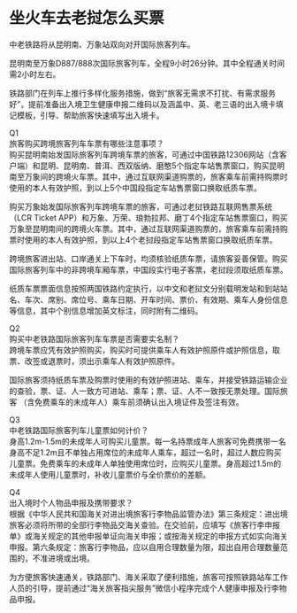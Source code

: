 # 坐火车去老挝怎么买票  
中老铁路将从昆明南、万象站双向对开国际旅客列车。  

昆明南至万象D887/888次国际旅客列车，全程9小时26分钟。其中全程通关时间需2小时左右。  

铁路部门在列车上推行多样化服务措施，做到“旅客无需求不打扰、有需求服务好”，提前准备出入境卫生健康申报二维码以及涵盖中、英、老三语的出入境卡填记模板，引导、帮助旅客快速填写出入境卡。  

Q1  
旅客购买跨境旅客列车车票有哪些注意事项？  
购买昆明南始发国际旅客列车跨境车票的旅客，可通过中国铁路12306网站（含客户端）和昆明、昆明南、普洱、西双版纳、磨憨5个指定车站售票窗口，购买昆明南至万象间的跨境火车票。其中，通过互联网渠道购票的，旅客乘车前需持购票时使用的本人有效护照，到以上5个中国段指定车站售票窗口换取纸质车票。  

购买万象始发国际旅客列车跨境车票的旅客，可通过老挝铁路互联网售票系统（LCR Ticket APP）和万象、万荣、琅勃拉邦、磨丁4个指定车站售票窗口，购买万象至昆明南间的跨境火车票。其中，通过互联网渠道购票的，旅客乘车前需持购票时使用的本人有效护照，到以上4个老挝段指定车站售票窗口换取纸质车票。  

跨境旅客进出站、口岸通关上下车时，均须核验纸质车票，请旅客妥善保管。购买国际旅客列车中的非跨境车厢车票，中国段实行电子客票，老挝段须取纸质车票。  

纸质车票票面信息按照两国铁路约定执行，以中文和老挝文分别载明发站和到站站名、车次、席别、席位号、乘车日期、开车时间、票价、有效期、乘车人身份信息等信息，其中个别信息增加英文标注，同时附有二维码。  

Q2  
购买中老铁路国际旅客列车车票是否需要实名制？  
跨境车票应凭有效护照购买，购买时可提供乘车人有效护照原件或护照信息，取票、改签或退票时，须出示乘车人有效护照原件。  

国际旅客须持纸质车票及购票时使用的有效护照进站、乘车，并接受铁路运输企业的查验，票、证、人一致方可进站、乘车；票、证、人不一致按无票处理。国际旅客 （含免费乘车的未成年人）乘车前须确认出入境证件及签注有效。  

Q3  
中老铁路国际旅客列车儿童票如何计价？  
身高1.2m-1.5m的未成年人可购买儿童票。每一名持票成年人旅客可免费携带一名身高不足1.2m且不单独占用席位的未成年人乘车，超过一名时，超过人数应购买儿童票。免费乘车的未成年人单独使用席位时，应购买儿童票。身高超过1.5m的未成年人使用儿童票时，补收儿童票价与全价票价的差额。  

Q4  
出入境时个人物品申报及携带要求？  
根据《中华人民共和国海关对进出境旅客行李物品监管办法》第三条规定：进出境旅客必须将所带的全部行李物品交海关查验。在交验前，应填写《旅客行李申报单》或海关规定的其他申报单证向海关申报；或按海关规定的申报方式如实向海关申报。第六条规定：旅客行李物品，应以自用合理数量为限，超出自用合理数量范围的，不准进境或出境。  

为方便旅客快速通关，铁路部门、海关采取了便利措施，旅客可按照铁路站车工作人员的引导，提前通过“海关旅客指尖服务”微信小程序完成个人健康申报及行李物品申报。  
